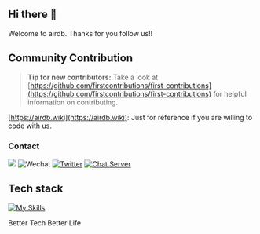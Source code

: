
## Hi there 👋

Welcome to airdb.  Thanks for you follow us!! 

## Community Contribution

> **Tip for new contributors:**
> Take a look at [https://github.com/firstcontributions/first-contributions](https://github.com/firstcontributions/first-contributions) for helpful information on contributing.

[https://airdb.wiki](https://airdb.wiki): Just for reference if you are willing to code with us.


### Contact
![](https://img.shields.io/github/stars/airdb?color=fefb7b&?style=plastic&logo=appveyor)
![Wechat](https://img.shields.io/badge/-xairdb-green?style=flat&logo=Wechat&logoColor=white)
[![Twitter](https://img.shields.io/badge/-Twitter-blue?style=flat&logo=Twitter&logoColor=white)](https://twitter.com/xairdb)
[![Chat Server](https://img.shields.io/badge/chat-discord-7289da.svg)](https://discord.com/invite/Mp4xttEqnF)

## Tech stack
[![My Skills](https://skillicons.dev/icons?i=github,aws,gcp,azure,linux,bash,vim,git,kubernetes,docker,jenkins,nginx,grafana,vscode,nodejs,vscode,c,vue,go,lua,unity,ts,py,figma,svg,ps&perline=8)](https://skillicons.dev)


<!--

**Here are some ideas to get you started:**

🙋‍♀️ A short introduction - what is your organization all about?
🌈 Contribution guidelines - how can the community get involved?
👩‍💻 Useful resources - where can the community find your docs? Is there anything else the community should know?
🍿 Fun facts - what does your team eat for breakfast?
🧙 Remember, you can do mighty things with the power of [Markdown](https://docs.github.com/github/writing-on-github/getting-started-with-writing-and-formatting-on-github/basic-writing-and-formatting-syntax)
-->

Better Tech Better Life

